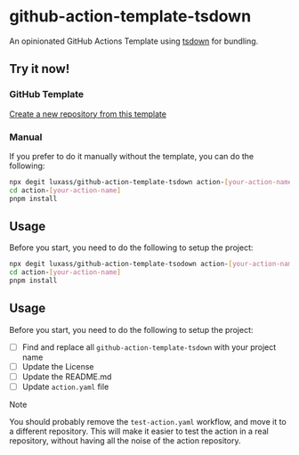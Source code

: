 # github-action-template-tsdown

An opinionated GitHub Actions Template using [tsdown](https://github.com/rolldown/tsdown) for bundling.

## Try it now!

### GitHub Template

[Create a new repository from this template](https://github.com/new?template_name=github-action-template-tsdown&template_owner=luxass&name=action-[name])

### Manual

If you prefer to do it manually without the template, you can do the following:

```bash
npx degit luxass/github-action-template-tsdown action-[your-action-name]
cd action-[your-action-name]
pnpm install
```

## Usage

Before you start, you need to do the following to setup the project:

```bash
npx degit luxass/github-action-template-tsodown action-[your-action-name]
cd action-[your-action-name]
pnpm install
```

## Usage

Before you start, you need to do the following to setup the project:

- [ ] Find and replace all `github-action-template-tsdown` with your project name
- [ ] Update the License
- [ ] Update the README.md
- [ ] Update `action.yaml` file

> [!NOTE]
> You should probably remove the `test-action.yaml` workflow, and move it to a different repository.
> This will make it easier to test the action in a real repository, without having all the noise of the action repository.
